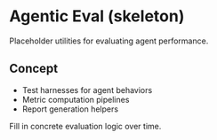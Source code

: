 # Agentic Eval (skeleton)

Placeholder utilities for evaluating agent performance.

## Concept

- Test harnesses for agent behaviors
- Metric computation pipelines
- Report generation helpers

Fill in concrete evaluation logic over time.
